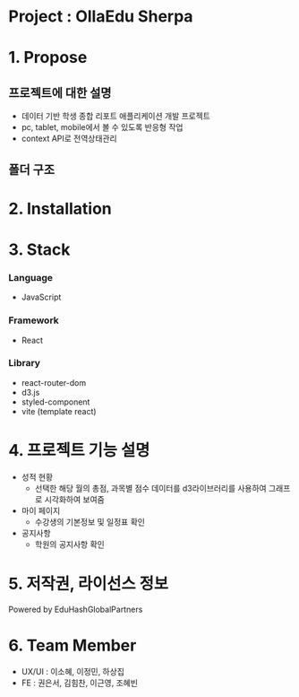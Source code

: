 # Project : OllaEdu Sherpa

# 1. Propose
## 프로젝트에 대한 설명
- 데이터 기반 학생 종합 리포트 애플리케이션 개발 프로젝트
- pc, tablet, mobile에서 볼 수 있도록 반응형 작업
- context API로 전역상태관리
## 폴더 구조

# 2. Installation

# 3. Stack
### Language
- JavaScript
### Framework
- React
### Library
- react-router-dom
- d3.js
- styled-component
- vite (template react)

# 4. 프로젝트 기능 설명
- 성적 현황
  - 선택한 해당 월의 총점, 과목별 점수 데이터를 d3라이브러리를 사용하여 그래프로 시각화하여 보여줌
- 마이 페이지
  - 수강생의 기본정보 및 일정표 확인
- 공지사항
  - 학원의 공지사항 확인

# 5. 저작권, 라이선스 정보
Powered by EduHashGlobalPartners

# 6. Team Member
- UX/UI : 이소혜, 이정민, 하상집
- FE : 권은서, 김힘찬, 이근영, 조혜빈